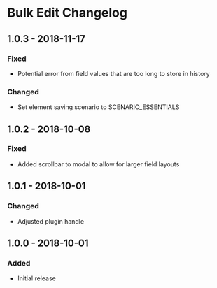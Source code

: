 # Bulk Edit Changelog


## 1.0.3 - 2018-11-17
### Fixed
- Potential error from field values that are too long to store in history

### Changed
- Set element saving scenario to SCENARIO_ESSENTIALS

## 1.0.2 - 2018-10-08
### Fixed
- Added scrollbar to modal to allow for larger field layouts

## 1.0.1 - 2018-10-01
### Changed
- Adjusted plugin handle

## 1.0.0 - 2018-10-01
### Added
- Initial release
